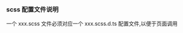 <!--
 * @Descripttion:
 * @version: 1.0
 * @Author: 唐宁坤
 * @Date: 2020-05-30 02:10:45
 * @LastEditors: 唐宁坤
 * @LastEditTime: 2020-05-30 02:11:55
-->

### scss 配置文件说明

一个 xxx.scss 文件必须对应一个 xxx.scss.d.ts 配置文件,以便于页面调用

###
